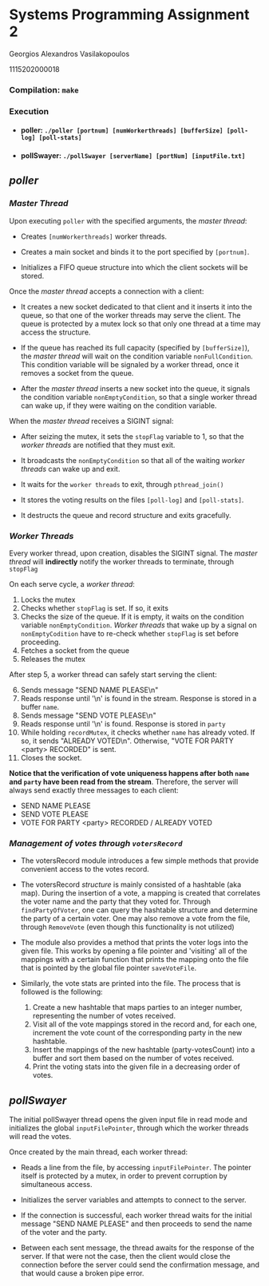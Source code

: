 # Systems Programming Assignment 2
Georgios Alexandros Vasilakopoulos

1115202000018

### Compilation: ```make```

### Execution

- #### poller: ```./poller [portnum] [numWorkerthreads] [bufferSize] [poll-log] [poll-stats]```

- #### pollSwayer: ```./pollSwayer [serverName] [portNum] [inputFile.txt]```






## ***poller***

### *Master Thread*

Upon executing ```poller``` with the specified arguments, the *master thread*:

- Creates ```[numWorkerthreads]``` worker threads.

- Creates a main socket and binds it to the port specified by ```[portnum]```.

- Initializes a FIFO queue structure into which the client sockets will be stored.

Once the *master thread* accepts a connection with a client:

- It creates a new socket dedicated to that client and it inserts it into the queue, so that one of the worker threads may serve the client. The queue is protected by a mutex lock so that only one thread at a time may access the structure.

- If the queue has reached its full capacity (specified by ```[bufferSize]```), the *master thread* will wait on the condition variable ```nonFullCondition```. This condition variable will be signaled by a worker thread, once it removes a socket from the queue.

- After the *master thread* inserts a new socket into the queue, it signals the condition variable ```nonEmptyCondition```, so that a single worker thread can wake up, if they were waiting on the condition variable.

When the *master thread* receives a SIGINT signal:

- After seizing the mutex, it sets the ```stopFlag``` variable to 1, so that the *worker threads* are notified that they must exit.

- It broadcasts the ```nonEmptyCondition``` so that all of the waiting *worker threads* can wake up and exit.

- It waits for the ```worker threads``` to exit, through ```pthread_join()```

- It stores the voting results on the files ```[poll-log]``` and ```[poll-stats]```.

- It destructs the queue and record structure and exits gracefully.





### *Worker Threads*

Every worker thread, upon creation, disables the SIGINT signal. The *master thread* will **indirectly** notify the worker threads to terminate, through ```stopFlag```

On each serve cycle, a *worker thread*:

1. Locks the mutex 
2. Checks whether ```stopFlag``` is set. If so, it exits
3. Checks the size of the queue. If it is empty, it waits on the condition variable ```nonEmptyCondition```. *Worker threads* that wake up by a signal on ```nonEmptyCodition``` have to re-check whether ```stopFlag``` is set before proceeding.
4. Fetches a socket from the queue
5. Releases the mutex

After step 5, a worker thread can safely start serving the client:

6. Sends message "SEND NAME PLEASE\n"
7. Reads response until '\n' is found in the stream. Response is stored in a buffer ```name```.
8. Sends message "SEND VOTE PLEASE\n"
9. Reads response until '\n' is found. Response is stored in ```party```
10. While holding ```recordMutex```, it checks whether ```name``` has already voted. If so, it sends "ALREADY VOTED\n". Otherwise, "VOTE FOR PARTY \<party\> RECORDED" is sent.
11. Closes the socket.

**Notice that the verification of vote uniqueness happens after both ```name``` and ```party``` have been read from the stream**. Therefore, the server will always send exactly three messages to each client: 

- SEND NAME PLEASE
- SEND VOTE PLEASE
- VOTE FOR PARTY \<party\> RECORDED / ALREADY VOTED

### *Management of votes through ```votersRecord```*

- The votersRecord module introduces a few simple methods that provide convenient access to the votes record.

- The votersRecord *structure* is mainly consisted of a hashtable (aka map). During the insertion of a vote, a mapping is created that correlates the voter name and the party that they voted for. Through ```findPartyOfVoter```, one can query the hashtable structure and determine the party of a certain voter. One may also remove a vote from the file, through ```RemoveVote``` (even though this functionality is not utilized)

- The module also provides a method that prints the voter logs into the given file. This works by opening a file pointer and 'visiting' all of the mappings with a certain function that prints the mapping onto the file that is pointed by the global file pointer ```saveVoteFile```.

- Similarly, the vote stats are printed into the file. The process that is followed is the following:  
	1. Create a new hashtable that maps parties to an integer number, representing the number of votes received.
	2. Visit all of the vote mappings stored in the record and, for each one, increment the vote count of the corresponding party in the new hashtable.
	3. Insert the mappings of the new hashtable (party-votesCount) into a buffer and sort them based on the number of votes received.
	4. Print the voting stats into the given file in a decreasing order of votes.




## ***pollSwayer***

The initial pollSwayer thread opens the given input file in read mode and initializes the global ```inputFilePointer```, through which the worker threads will read the votes.

Once created by the main thread, each worker thread:

- Reads a line from the file, by accessing ```inputFilePointer```. The pointer itself is protected by a mutex, in order to prevent corruption by simultaneous access.

- Initializes the server variables and attempts to connect to the server.

- If the connection is successful, each worker thread waits for the initial message "SEND NAME PLEASE" and then proceeds to send the name of the voter and the party. 

- Between each sent message, the thread awaits for the response of the server. If that were not the case, then the client would close the connection before the server could send the confirmation message, and that would cause a broken pipe error.



